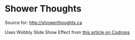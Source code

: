 # Shower Thoughts

Source for: <http://showerthoughts.ca>

Uses Wobbly Slide Show Effect from [this article on Codrops](http://tympanus.net/codrops/?p=20714)
